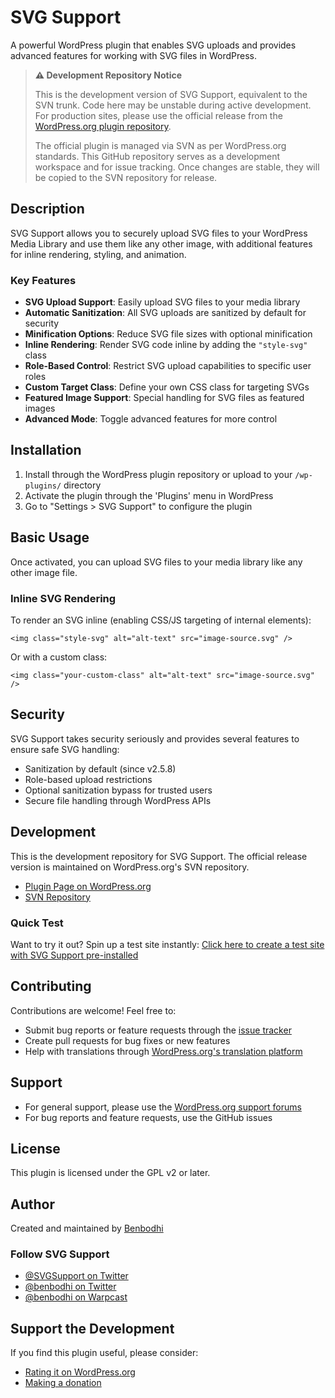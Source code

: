 # SVG Support

A powerful WordPress plugin that enables SVG uploads and provides advanced features for working with SVG files in WordPress.

> **⚠️ Development Repository Notice**
> 
> This is the development version of SVG Support, equivalent to the SVN trunk. Code here may be unstable during active development. For production sites, please use the official release from the [WordPress.org plugin repository](https://wordpress.org/plugins/svg-support/).
>
> The official plugin is managed via SVN as per WordPress.org standards. This GitHub repository serves as a development workspace and for issue tracking. Once changes are stable, they will be copied to the SVN repository for release.

## Description

SVG Support allows you to securely upload SVG files to your WordPress Media Library and use them like any other image, with additional features for inline rendering, styling, and animation.

### Key Features

- **SVG Upload Support**: Easily upload SVG files to your media library
- **Automatic Sanitization**: All SVG uploads are sanitized by default for security
- **Minification Options**: Reduce SVG file sizes with optional minification
- **Inline Rendering**: Render SVG code inline by adding the `"style-svg"` class
- **Role-Based Control**: Restrict SVG upload capabilities to specific user roles
- **Custom Target Class**: Define your own CSS class for targeting SVGs
- **Featured Image Support**: Special handling for SVG files as featured images
- **Advanced Mode**: Toggle advanced features for more control

## Installation

1. Install through the WordPress plugin repository or upload to your `/wp-plugins/` directory
2. Activate the plugin through the 'Plugins' menu in WordPress
3. Go to "Settings > SVG Support" to configure the plugin

## Basic Usage

Once activated, you can upload SVG files to your media library like any other image file.

### Inline SVG Rendering

To render an SVG inline (enabling CSS/JS targeting of internal elements):

```
<img class="style-svg" alt="alt-text" src="image-source.svg" />
```

Or with a custom class:

```
<img class="your-custom-class" alt="alt-text" src="image-source.svg" />
```

## Security

SVG Support takes security seriously and provides several features to ensure safe SVG handling:

- Sanitization by default (since v2.5.8)
- Role-based upload restrictions
- Optional sanitization bypass for trusted users
- Secure file handling through WordPress APIs

## Development

This is the development repository for SVG Support. The official release version is maintained on WordPress.org's SVN repository.

- [Plugin Page on WordPress.org](https://wordpress.org/plugins/svg-support/)
- [SVN Repository](https://plugins.svn.wordpress.org/svg-support/)

### Quick Test

Want to try it out? Spin up a test site instantly:
[Click here to create a test site with SVG Support pre-installed](https://tastewp.com/new?pre-installed-plugin-slug=svg-support&redirect=options-general.php%3Fpage%3Dsvg-support&ni=true)

## Contributing

Contributions are welcome! Feel free to:

- Submit bug reports or feature requests through the [issue tracker](https://github.com/your-username/svg-support/issues)
- Create pull requests for bug fixes or new features
- Help with translations through [WordPress.org's translation platform](https://translate.wordpress.org/projects/wp-plugins/svg-support)

## Support

- For general support, please use the [WordPress.org support forums](https://wordpress.org/support/plugin/svg-support/)
- For bug reports and feature requests, use the GitHub issues

## License

This plugin is licensed under the GPL v2 or later.

## Author

Created and maintained by [Benbodhi](https://benbodhi.com)

### Follow SVG Support

- [@SVGSupport on Twitter](https://twitter.com/svgsupport)
- [@benbodhi on Twitter](https://twitter.com/benbodhi)
- [@benbodhi on Warpcast](https://warpcast.com/benbodhi)

## Support the Development

If you find this plugin useful, please consider:
- [Rating it on WordPress.org](https://wordpress.org/support/plugin/svg-support/reviews/#new-post)
- [Making a donation](https://www.paypal.com/cgi-bin/webscr?cmd=_s-xclick&hosted_button_id=Z9R7JERS82EQQ)